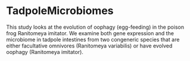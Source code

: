 # TadpoleMicrobiomes

This study looks at the evolution of oophagy (egg-feeding) in the poison frog Ranitomeya imitator. We examine both gene expression and the microbiome in tadpole intestines from two congeneric species that are either facultative omnivores (Ranitomeya variabilis) or have evolved oophagy (Ranitomeya imitator).

